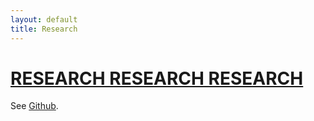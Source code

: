 ```yaml
---
layout: default
title: Research
---
```


# [RESEARCH RESEARCH RESEARCH](https://yamt.netlify.app/)
See [Github](https://github.com/PandaSekh/Jekyll-YAMT).
